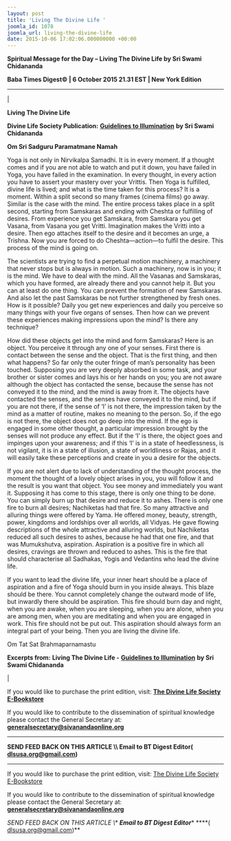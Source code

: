 ```yaml
---
layout: post
title: 'Living The Divine Life '
joomla_id: 1078
joomla_url: living-the-divine-life
date: 2015-10-06 17:02:06.000000000 +00:00
---
```

  

















































**Spiritual Message for the Day – Living The Divine Life by Sri Swami Chidananda**

 **Baba Times Digest© | 6 October 2015 21.31 EST | New York Edition**

* * *

| 

**Living The Divine Life**

**Divine Life Society Publication:** [**Guidelines to Illumination**](http://www.dlshq.org/download/illumination.htm#_VPID_3) **by Sri Swami Chidananda**

**Om Sri Sadguru Paramatmane Namah**

Yoga is not only in Nirvikalpa Samadhi. It is in every moment. If a thought comes and if you are not able to watch and put it down, you have failed in Yoga, you have failed in the examination. In every thought, in every action you have to assert your mastery over your Vrittis. Then Yoga is fulfilled, divine life is lived; and what is the time taken for this process? It is a moment. Within a split second so many frames (cinema films) go away. Similar is the case with the mind. The entire process takes place in a split second, starting from Samskaras and ending with Cheshta or fulfilling of desires. From experience you get Samskara, from Samskara you get Vasana, from Vasana you get Vritti. Imagination makes the Vritti into a desire. Then ego attaches itself to the desire and it becomes an urge, a Trishna. Now you are forced to do Cheshta—action—to fulfil the desire. This process of the mind is going on.

The scientists are trying to find a perpetual motion machinery, a machinery that never stops but is always in motion. Such a machinery, now is in you; it is the mind. We have to deal with the mind. All the Vasanas and Samskaras, which you have formed, are already there and you cannot help it. But you can at least do one thing. You can prevent the formation of new Samskaras. And also let the past Samskaras be not further strengthened by fresh ones. How is it possible? Daily you get new experiences and daily you perceive so many things with your five organs of senses. Then how can we prevent these experiences making impressions upon the mind? Is there any technique?

How did these objects get into the mind and form Samskaras? Here is an object. You perceive it through any one of your senses. First there is contact between the sense and the object. That is the first thing, and then what happens? So far only the outer fringe of man’s personality has been touched. Supposing you are very deeply absorbed in some task, and your brother or sister comes and lays his or her hands on you; you are not aware although the object has contacted the sense, because the sense has not conveyed it to the mind, and the mind is away from it. The objects have contacted the senses, and the senses have conveyed it to the mind, but if you are not there, if the sense of ‘I’ is not there, the impression taken by the mind as a matter of routine, makes no meaning to the person. So, if the ego is not there, the object does not go deep into the mind. If the ego is engaged in some other thought, a particular impression brought by the senses will not produce any effect. But if the ‘I’ is there, the object goes and impinges upon your awareness; and if this ‘I’ is in a state of heedlessness, is not vigilant, it is in a state of illusion, a state of worldliness or Rajas, and it will easily take these perceptions and create in you a desire for the objects.

If you are not alert due to lack of understanding of the thought process, the moment the thought of a lovely object arises in you, you will follow it and the result is you want that object. You see money and immediately you want it. Supposing it has come to this stage, there is only one thing to be done. You can simply burn up that desire and reduce it to ashes. There is only one fire to burn all desires; Nachiketas had that fire. So many attractive and alluring things were offered by Yama. He offered money, beauty, strength, power, kingdoms and lordships over all worlds, all Vidyas. He gave flowing descriptions of the whole attractive and alluring worlds, but Nachiketas reduced all such desires to ashes, because he had that one fire, and that was Mumukshutva, aspiration. Aspiration is a positive fire in which all desires, cravings are thrown and reduced to ashes. This is the fire that should characterise all Sadhakas, Yogis and Vedantins who lead the divine life.

If you want to lead the divine life, your inner heart should be a place of aspiration and a fire of Yoga should burn in you inside always. This blaze should be there. You cannot completely change the outward mode of life, but inwardly there should be aspiration. This fire should burn day and night, when you are awake, when you are sleeping, when you are alone, when you are among men, when you are meditating and when you are engaged in work. This fire should not be put out. This aspiration should always form an integral part of your being. Then you are living the divine life.

Om Tat Sat Brahmaparnamastu

**Excerpts from:**  **Living The Divine Life -** [**Guidelines to Illumination**](http://www.dlshq.org/download/illumination.htm#_VPID_3) **by Sri Swami Chidananda**

 |



If you would like to purchase the print edition, visit: **[The Divine Life Society E-Bookstore](http://www.dlshq.org/download/download.htm)**

If you would like to contribute to the dissemination of spiritual knowledge please contact the General Secretary at: [](mailto:%20%3Cscript%20type=%27text/javascript%27%3E%20%3C%21--%20var%20prefix%20=%20%27ma%27%20+%20%27il%27%20+%20%27to%27;%20var%20path%20=%20%27hr%27%20+%20%27ef%27%20+%20%27=%27;%20var%20addy57016%20=%20%27generalsecretary%27%20+%20%27@%27;%20addy57016%20=%20addy57016%20+%20%27sivanandaonline%27%20+%20%27.%27%20+%20%27org%27;%20document.write%28%27%3Ca%20%27%20+%20path%20+%20%27%5C%27%27%20+%20prefix%20+%20%27:%27%20+%20addy57016%20+%20%27%5C%27%3E%27%29;%20document.write%28addy57016%29;%20document.write%28%27%3C%5C/a%3E%27%29;%20//--%3E%5Cn%20%3C/script%3E%3Cscript%20type=%27text/javascript%27%3E%20%3C%21--%20document.write%28%27%3Cspan%20style=%5C%27display:%20none;%5C%27%3E%27%29;%20//--%3E%20%3C/script%3EThis%20email%20address%20is%20being%20protected%20from%20spambots.%20You%20need%20JavaScript%20enabled%20to%20view%20it.%20%3Cscript%20type=%27text/javascript%27%3E%20%3C%21--%20document.write%28%27%3C/%27%29;%20document.write%28%27span%3E%27%29;%20//--%3E%20%3C/script%3E?subject=Contribution%20to%20Dissemination%20of%20Spiritual%20Knowledge) **generalsecretary@sivanandaonline.org**

****

**SEND FEED BACK ON THIS ARTICLE \\\ Email to BT Digest Editor[](mailto:%20%3Cscript%20type=%27text/javascript%27%3E%20%3C%21--%20var%20prefix%20=%20%27ma%27%20+%20%27il%27%20+%20%27to%27;%20var%20path%20=%20%27hr%27%20+%20%27ef%27%20+%20%27=%27;%20var%20addy72654%20=%20%27dlsusa.org%27%20+%20%27@%27;%20addy72654%20=%20addy72654%20+%20%27gmail%27%20+%20%27.%27%20+%20%27com%27;%20document.write%28%27%3Ca%20%27%20+%20path%20+%20%27%5C%27%27%20+%20prefix%20+%20%27:%27%20+%20addy72654%20+%20%27%5C%27%3E%27%29;%20document.write%28addy72654%29;%20document.write%28%27%3C%5C/a%3E%27%29;%20//--%3E%5Cn%20%3C/script%3E%3Cscript%20type=%27text/javascript%27%3E%20%3C%21--%20document.write%28%27%3Cspan%20style=%5C%27display:%20none;%5C%27%3E%27%29;%20//--%3E%20%3C/script%3EThis%20email%20address%20is%20being%20protected%20from%20spambots.%20You%20need%20JavaScript%20enabled%20to%20view%20it.%20%3Cscript%20type=%27text/javascript%27%3E%20%3C%21--%20document.write%28%27%3C/%27%29;%20document.write%28%27span%3E%27%29;%20//--%3E%20%3C/script%3E?subject=DLS%20Posts)( [dlsusa.org@gmail.com](mailto:dlsusa.org@gmail.com))**



* * *



  

If you would like to purchase the print edition, visit: [The Divine Life Society E-Bookstore](http://www.dlshq.org/download/download.htm)

If you would like to contribute to the dissemination of spiritual knowledge please contact the General Secretary at: **[generalsecretary@sivanandaonline.org](mailto:generalsecretary@sivanandaonline.org)**

**SEND FEED BACK ON THIS ARTICLE \\\**  **Email to BT Digest Editor**** [](mailto:%20%3Cscript%20type=%27text/javascript%27%3E%20%3C%21--%20var%20prefix%20=%20%27ma%27%20+%20%27il%27%20+%20%27to%27;%20var%20path%20=%20%27hr%27%20+%20%27ef%27%20+%20%27=%27;%20var%20addy72654%20=%20%27dlsusa.org%27%20+%20%27@%27;%20addy72654%20=%20addy72654%20+%20%27gmail%27%20+%20%27.%27%20+%20%27com%27;%20document.write%28%27%3Ca%20%27%20+%20path%20+%20%27%5C%27%27%20+%20prefix%20+%20%27:%27%20+%20addy72654%20+%20%27%5C%27%3E%27%29;%20document.write%28addy72654%29;%20document.write%28%27%3C%5C/a%3E%27%29;%20//--%3E%5Cn%20%3C/script%3E%3Cscript%20type=%27text/javascript%27%3E%20%3C%21--%20document.write%28%27%3Cspan%20style=%5C%27display:%20none;%5C%27%3E%27%29;%20//--%3E%20%3C/script%3EThis%20email%20address%20is%20being%20protected%20from%20spambots.%20You%20need%20JavaScript%20enabled%20to%20view%20it.%20%3Cscript%20type=%27text/javascript%27%3E%20%3C%21--%20document.write%28%27%3C/%27%29;%20document.write%28%27span%3E%27%29;%20//--%3E%20%3C/script%3E?subject=DLS%20Posts)****( [dlsusa.org@gmail.com](mailto:dlsusa.org@gmail.com))**  
